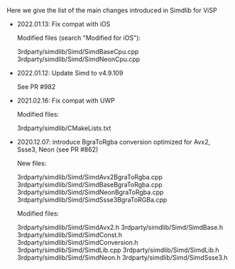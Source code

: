 Here we give the list of the main changes introduced in Simdlib for ViSP

- 2022.01.13: Fix compat with iOS

  Modified files (search "Modified for iOS"):

    3rdparty/simdlib/Simd/SimdBaseCpu.cpp
    3rdparty/simdlib/Simd/SimdNeonCpu.cpp

- 2022.01.12: Update Simd to v4.9.109

    See PR #982

- 2021.02.16: Fix compat with UWP

  Modified files:

    3rdparty/simdlib/CMakeLists.txt

- 2020.12.07: introduce BgraToRgba conversion optimized for Avx2, Ssse3, Neon (see PR #862)

  New files:

	3rdparty/simdlib/Simd/SimdAvx2BgraToRgba.cpp
	3rdparty/simdlib/Simd/SimdBaseBgraToRgba.cpp
	3rdparty/simdlib/Simd/SimdNeonBgraToRgba.cpp
	3rdparty/simdlib/Simd/SimdSsse3BgraToRGBa.cpp

  Modified files:

	3rdparty/simdlib/Simd/SimdAvx2.h
	3rdparty/simdlib/Simd/SimdBase.h
	3rdparty/simdlib/Simd/SimdConst.h
	3rdparty/simdlib/Simd/SimdConversion.h
	3rdparty/simdlib/Simd/SimdLib.cpp
	3rdparty/simdlib/Simd/SimdLib.h
	3rdparty/simdlib/Simd/SimdNeon.h
	3rdparty/simdlib/Simd/SimdSsse3.h

